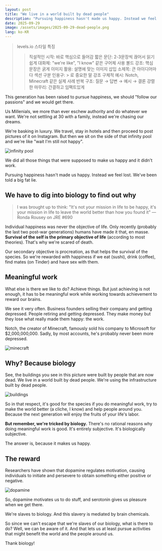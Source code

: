 ```yaml
---
layout: post
title: "We live in a world built by dead people"
description: "Pursuing happiness hasn't made us happy. Instead we feel lost."
date: 2025-09-29
image: /assets/images/2025-09-29-dead-people.png
lang: ko-KR
---
```


> levels.io 스타일 특징
>>직설적인 시작: 바로 핵심으로 들어감
짧은 문단: 2-3문장씩 끊어서 읽기 쉽게
대화체: "we're like", "I know" 같은 구어체 사용
볼드 강조: 핵심 문장은 굵게
이미지 활용: 설명에 맞는 이미지 삽입
소제목: 큰 아이디어마다 섹션 구분
인용구: > 로 중요한 말 강조
구체적 예시: Notch, Minecraft 같은 실제 사례
반복 구조: 질문 → 답변 → 예시 → 결론
강렬한 마무리: 간결하고 임팩트있게


This generation has been raised to pursue happiness, we should "follow our passions" and we would get there.

Us Millenials, we more than ever eschew authority and do whatever we want. We're not settling at 30 with a family, instead we're chasing our dreams.

We're basking in luxury. We travel, stay in hotels and then proceed to post pictures of it on Instagram. But then we sit on the side of that infinity pool and we're like "wait I'm still not happy".

![infinity pool](/assets/images/2025-09-29-pool.jpg)

We did all those things that were supposed to make us happy and it didn't work.

Pursuing happiness hasn't made us happy. Instead we feel lost. We've been told a big fat lie.

## We have to dig into biology to find out why

> I was brought up to think: "It's not your mission in life to be happy, it's your mission in life to leave the world better than how you found it"
> — Ronda Rousey on JRE #690

Individual happiness was never the objective of life. Only recently (probably the last two post-war generations) humans have made it that, en masse. **Survival of the self is the primary objective of life** (according to most theories). That's why we're scared of death.

Our secondary objective is procreation, as that helps the survival of the species. So we're rewarded with happiness if we eat (sushi), drink (coffee), find mates (on Tinder) and have sex with them.

## Meaningful work

What else is there we like to do? Achieve things. But just achieving is not enough, it has to be meaningful work while working towards achievement to reward our brains.

We see it very often. Business founders selling their company and getting depressed. People retiring and getting depressed. They make money but they lose what really made them happy: the work.

Notch, the creator of Minecraft, famously sold his company to Microsoft for $2,000,000,000. Sadly, by most accounts, he's probably never been more depressed.

![minecraft](/assets/images/2025-09-29-minecraft.jpg)

## Why? Because biology

See, the buildings you see in this picture were built by people that are now dead. We live in a world built by dead people. We're using the infrastructure built by dead people.

![buildings](/assets/images/2025-09-29-buildings.jpg)

So in that respect, it's good for the species if you do meaningful work, try to make the world better (a cliche, I know) and help people around you. Because the next generation will enjoy the fruits of your life's labor.

**But remember, we're tricked by biology.** There's no rational reasons why doing meaningful work is good. It's entirely subjective. It's biologically subjective.

The answer is, because it makes us happy.

## The reward

Researchers have shown that dopamine regulates motivation, causing individuals to initiate and persevere to obtain something either positive or negative.

![dopamine](/assets/images/2025-09-29-brain.jpg)

So, dopamine motivates us to do stuff, and serotonin gives us pleasure when we get there.

We're slaves to biology. And this slavery is mediated by brain chemicals.

So since we can't escape that we're slaves of our biology, what is there to do? Well, we can be aware of it. And that lets us at least pursue activities that might benefit the world and the people around us.

Thank biology!


